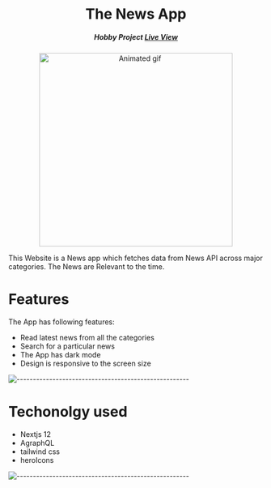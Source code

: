 <h1 align="center"> The News App </h1>

<h5 align="center">Hobby Project <a href="https://news-board-bay.vercel.app/">Live View</a>  </h5>

<p align="center"> 
<img src="news_app.gif" alt="Animated gif" height="382px">
</p>

<p>This Website is a News app which fetches data from News API across major categories. The News are Relevant to the time.</p>


# Features

The App has following features:

- Read latest news from all the categories
- Search for a particular news
- The App has dark mode
- Design is responsive to the screen size


![-----------------------------------------------------](https://raw.githubusercontent.com/andreasbm/readme/master/assets/lines/rainbow.png)


# Techonolgy used

- Nextjs 12
- AgraphQL
- tailwind css
- heroIcons

![-----------------------------------------------------](https://raw.githubusercontent.com/andreasbm/readme/master/assets/lines/rainbow.png)
